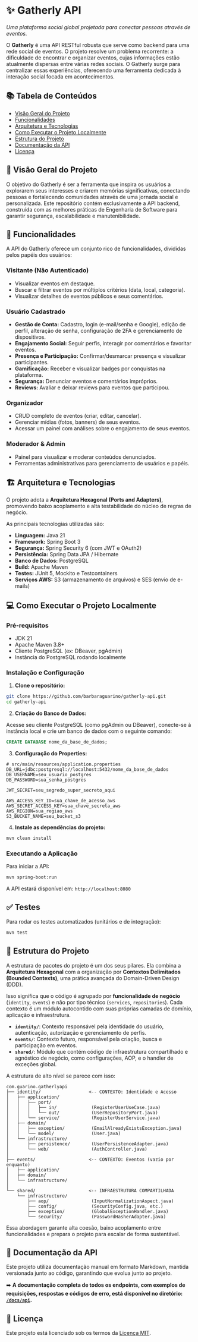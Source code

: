 # ✨ Gatherly API

_Uma plataforma social global projetada para conectar pessoas através de eventos._

O **Gatherly** é uma API RESTful robusta que serve como backend para uma rede social de eventos. O projeto resolve um problema recorrente: a dificuldade de encontrar e organizar eventos, cujas informações estão atualmente dispersas entre várias redes sociais. O Gatherly surge para centralizar essas experiências, oferecendo uma ferramenta dedicada à interação social focada em acontecimentos.

## 📚 Tabela de Conteúdos

- [Visão Geral do Projeto](#-visão-geral-do-projeto)
- [Funcionalidades](#-funcionalidades)
- [Arquitetura e Tecnologias](#-arquitetura-e-tecnologias)
- [Como Executar o Projeto Localmente](#-como-executar-o-projeto-localmente)
- [Estrutura do Projeto](#-estrutura-do-projeto)
- [Documentação da API](#-documentação-da-api)
- [Licença](#-licença)

## 🎯 Visão Geral do Projeto

O objetivo do Gatherly é ser a ferramenta que inspira os usuários a explorarem seus interesses e criarem memórias significativas, conectando pessoas e fortalecendo comunidades através de uma jornada social e personalizada. Este repositório contém exclusivamente a API backend, construída com as melhores práticas de Engenharia de Software para garantir segurança, escalabilidade e manutenibilidade.

## 🚀 Funcionalidades

A API do Gatherly oferece um conjunto rico de funcionalidades, divididas pelos papéis dos usuários:

### Visitante (Não Autenticado)

- Visualizar eventos em destaque.
- Buscar e filtrar eventos por múltiplos critérios (data, local, categoria).
- Visualizar detalhes de eventos públicos e seus comentários.

### Usuário Cadastrado

- **Gestão de Conta:** Cadastro, login (e-mail/senha e Google), edição de perfil, alteração de senha, configuração de 2FA e gerenciamento de dispositivos.
- **Engajamento Social:** Seguir perfis, interagir por comentários e favoritar eventos.
- **Presença e Participação:** Confirmar/desmarcar presença e visualizar participantes.
- **Gamificação:** Receber e visualizar badges por conquistas na plataforma.
- **Segurança:** Denunciar eventos e comentários impróprios.
- **Reviews:** Avaliar e deixar reviews para eventos que participou.

### Organizador

- CRUD completo de eventos (criar, editar, cancelar).
- Gerenciar mídias (fotos, banners) de seus eventos.
- Acessar um painel com análises sobre o engajamento de seus eventos.

### Moderador & Admin

- Painel para visualizar e moderar conteúdos denunciados.
- Ferramentas administrativas para gerenciamento de usuários e papéis.

## 🏗️ Arquitetura e Tecnologias

O projeto adota a **Arquitetura Hexagonal (Ports and Adapters)**, promovendo baixo acoplamento e alta testabilidade do núcleo de regras de negócio.

As principais tecnologias utilizadas são:

- **Linguagem:** Java 21
- **Framework:** Spring Boot 3
- **Segurança:** Spring Security 6 (com JWT e OAuth2)
- **Persistência:** Spring Data JPA / Hibernate
- **Banco de Dados:** PostgreSQL
- **Build:** Apache Maven
- **Testes:** JUnit 5, Mockito e Testcontainers
- **Serviços AWS:** S3 (armazenamento de arquivos) e SES (envio de e-mails)

## 💻 Como Executar o Projeto Localmente

### Pré-requisitos

- JDK 21
- Apache Maven 3.8+
- Cliente PostgreSQL (ex: DBeaver, pgAdmin)
- Instância do PostgreSQL rodando localmente

### Instalação e Configuração

1. **Clone o repositório:**

```bash
git clone https://github.com/barbaraguarino/gatherly-api.git
cd gatherly-api
```

2. **Criação do Banco de Dados:**

Acesse seu cliente PostgreSQL (como pgAdmin ou DBeaver), conecte-se à instância local e crie um banco de dados com o seguinte comando:

```sql
CREATE DATABASE nome_da_base_de_dados;
```

3. **Configuração do Properties:**

```properties
# src/main/resources/application.properties
DB_URL=jdbc:postgresql://localhost:5432/nome_da_base_de_dados
DB_USERNAME=seu_usuario_postgres
DB_PASSWORD=sua_senha_postgres

JWT_SECRET=seu_segredo_super_secreto_aqui

AWS_ACCESS_KEY_ID=sua_chave_de_acesso_aws
AWS_SECRET_ACCESS_KEY=sua_chave_secreta_aws
AWS_REGION=sua_regiao_aws
S3_BUCKET_NAME=seu_bucket_s3
```

4. **Instale as dependências do projeto:**

```bash
mvn clean install
```

### Executando a Aplicação

Para iniciar a API:

```bash
mvn spring-boot:run
```

A API estará disponível em: `http://localhost:8080`

## ✅ Testes

Para rodar os testes automatizados (unitários e de integração):

```bash
mvn test
```

## 📂 Estrutura do Projeto

A estrutura de pacotes do projeto é um dos seus pilares. Ela combina a **Arquitetura Hexagonal** com a organização por **Contextos Delimitados (Bounded Contexts)**, uma prática avançada do Domain-Driven Design (DDD).

Isso significa que o código é agrupado por **funcionalidade de negócio** (`identity`, `events`) e não por tipo técnico (`services`, `repositories`). Cada contexto é um módulo autocontido com suas próprias camadas de domínio, aplicação e infraestrutura.

- **`identity/`**: Contexto responsável pela identidade do usuário, autenticação, autorização e gerenciamento de perfis.
- **`events/`**: Contexto futuro, responsável pela criação, busca e participação em eventos.
- **`shared/`**: Módulo que contém código de infraestrutura compartilhado e agnóstico de negócio, como configurações, AOP, e o handler de exceções global.

A estrutura de alto nível se parece com isso:

```text
com.guarino.gatherlyapi
├── identity/                  <-- CONTEXTO: Identidade e Acesso
│   ├── application/
│   │   ├── port/
│   │   │   ├── in/             (RegisterUserUseCase.java)
│   │   │   └── out/            (UserRepositoryPort.java)
│   │   └── service/            (RegisterUserService.java)
│   ├── domain/
│   │   ├── exception/          (EmailAlreadyExistsException.java)
│   │   └── model/              (User.java)
│   └── infrastructure/
│       ├── persistence/        (UserPersistenceAdapter.java)
│       └── web/                (AuthController.java)
│
├── events/                    <-- CONTEXTO: Eventos (vazio por enquanto)
│   ├── application/
│   ├── domain/
│   └── infrastructure/
│
└── shared/                    <-- INFRAESTRUTURA COMPARTILHADA
    └── infrastructure/
        ├── aop/                (InputNormalizationAspect.java)
        ├── config/             (SecurityConfig.java, etc.)
        ├── exception/          (GlobalExceptionHandler.java)
        └── security/           (PasswordHasherAdapter.java)
```
Essa abordagem garante alta coesão, baixo acoplamento entre funcionalidades e prepara o projeto para escalar de forma sustentável.

## 📖 Documentação da API

Este projeto utiliza documentação manual em formato Markdown, mantida versionada junto ao código, garantindo que evolua junto ao projeto.

➡️ **A documentação completa de todos os endpoints, com exemplos de requisições, respostas e códigos de erro, está disponível no diretório: [`/docs/api`](./docs/api).**

## 📜 Licença

Este projeto está licenciado sob os termos da [Licença MIT](./LICENSE).